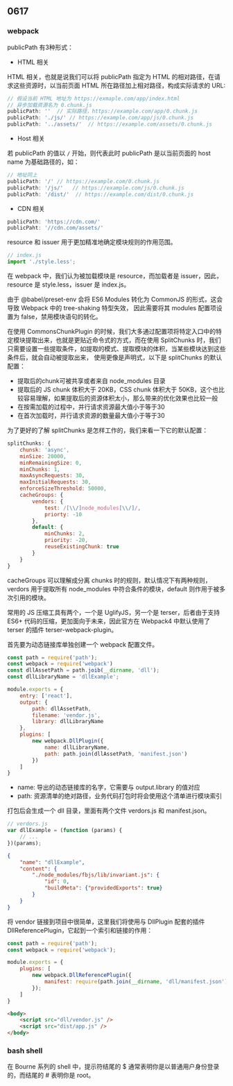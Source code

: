 ## 0617

### webpack

publicPath 有3种形式：   

- HTML 相关   

HTML 相关，也就是说我们可以将 publicPath 指定为 HTML 的相对路径，在请求这些资源时，以当前页面 HTML
所在路径加上相对路径，构成实际请求的 URL:   

```js
// 假设当前 HTML 地址为 https://exmaple.com/app/index.html
// 异步加载资源名为 0.chunk.js
publicPath: ''  // 实际路径，https://example.com/app/0.chunk.js
publicPath: './js/' // https://example.com/app/js/0.chunk.js
publicPath: '../assets/'  // https://example.com/assets/0.chunk.js
```      

- Host 相关

若 publicPath 的值以 `/` 开始，则代表此时 publicPath 是以当前页面的 host name 为基础路径的，如：   

```js
// 地址同上
publicPath: '/' // https://example.com/0.chunk.js
publicPath: '/js/'   // https://example.com/js/0.chunk.js
publicPath: '/dist/'  // https://example.com/dist/0.chunk.js
```     

- CDN 相关     

```js
publicPath: 'https://cdn.com/' 
publicPaht: '//cdn.com/assets/'
```    


resource 和 issuer 用于更加精准地确定模块规则的作用范围。   

```js
// index.js
import './style.less';
```    

在 webpack 中，我们认为被加载模块是 resource，而加载者是 issuer，因此，resource 是 style.less，issuer 是 index.js。    

由于 @babel/preset-env 会将 ES6 Modules 转化为 CommonJS 的形式，这会导致 Webpack 中的 tree-shaking 特型失效，
因此需要将其 modules 配置项设置为 false，禁用模块语句的转化。    

在使用 CommonsChunkPlugin 的时候，我们大多通过配置项将特定入口中的特定模块提取出来，也就是更贴近命令式的方式，而在使用
SplitChunks 时，我们只需要设置一些提取条件，如提取的模式、提取模块的体积，当某些模块达到这些条件后，就会自动被提取出来，
使用更像是声明式，以下是 splitChunks 的默认配置：   

- 提取后的chunk可被共享或者来自 node_modules 目录
- 提取后的 JS chunk 体积大于 20KB，CSS chunk 体积大于 50KB，这个也比较容易理解，如果提取后的资源体积太小，那么带来的优化效果也比较一般
- 在按需加载的过程中，并行请求资源最大值小于等于30
- 在首次加载时，并行请求资源的数量最大值小于等于30

为了更好的了解 splitChunks 是怎样工作的，我们来看一下它的默认配置：    

```js
splitChunks: {
    chunsk: 'async',
    minSize: 20000,
    minRemainingSize: 0,
    minChunks: 1,
    maxAsyncRequests: 30,
    maxInitialRequests: 30,
    enforceSizeThreshold: 50000,
    cacheGroups: {
        vendors: {
            test: /[\\/]node_modules[\\/]/,
            priorty: -10
        },
        default: {
            minChunks: 2,
            priority: -20,
            reuseExistingChunk: true
        }
    }
}
```       

cacheGroups 可以理解成分离 chunks 时的规则，默认情况下有两种规则，verdors 用于提取所有 node_modules 中符合条件的模块，default
则作用于被多次引用的模块。     

常用的 JS 压缩工具有两个，一个是 UglifyJS，另一个是 terser，后者由于支持 ES6+ 代码的压缩，更加面向于未来，因此官方在
Webpack4 中默认使用了 terser 的插件 terser-webpack-plugin。    

首先要为动态链接库单独创建一个 webpack 配置文件。    

```js
const path = require('path');
const webpack = require('webpack')
const dllAssetPath = path.joib(__dirname, 'dll');
const dllLibraryName = 'dllExample';

module.exports = { 
    entry: ['react'],
    output: {
        path: dllAssetPath,
        filename: 'vendor.js',
        library: dllLibraryName
    },
    plugins: [
        new webpack.DllPlugin({
            name: dllLibraryName,
            path: path.join(dllAssetPath, 'manifest.json')
        })
    ]
}
```     

- name: 导出的动态链接库的名字，它需要与 output.library 的值对应
- path: 资源清单的绝对路径，业务代码打包时将会使用这个清单进行模块索引     

打包后会生成一个 dll 目录，里面有两个文件 verdors.js 和 manifest.json。    

```js
// verdors.js
var dllExample = (function (params) {
    // ...
})(params);
```    

```json
{
    "name": "dllExample",
    "content": {
        "./node_modules/fbjs/lib/invariant.js": {
            "id": 0,
            "buildMeta": {"providedExports": true}
        }
    }
}
```     

将 vendor 链接到项目中很简单，这里我们将使用与 DllPlugin 配套的插件 DllReferencePlugin，它起到一个索引和链接的作用：   

```js
const path = require('path');
const webpack = require('webpack');

module.exports = {
    plugins: [
        new webpack.DllReferencePlugin({
            manifest: require(path.join(__dirname, 'dll/manifest.json'))
        });
    ]
}
```

```html
<body>
    <script src="dll/vendor.js" />
    <script src="dist/app.js" />
</body>
```    




### bash shell

在 Bourne 系列的 shell 中，提示符结尾的 $ 通常表明你是以普通用户身份登录的，而结尾的 # 表明你是 root。
